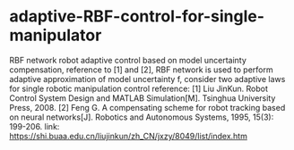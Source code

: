 # adaptive-RBF-control-for-single-manipulator
RBF network robot adaptive control based on model uncertainty compensation, reference to [1] and [2], RBF network is used to perform adaptive approximation of model uncertainty f, consider two adaptive laws for single robotic manipulation control
reference: 
[1] Liu JinKun. Robot Control System Design and MATLAB Simulation[M]. Tsinghua University Press, 2008.
[2] Feng G. A compensating scheme for robot tracking based on neural networks[J]. Robotics and Autonomous Systems, 1995, 15(3): 199-206.
link: https://shi.buaa.edu.cn/liujinkun/zh_CN/jxzy/8049/list/index.htm